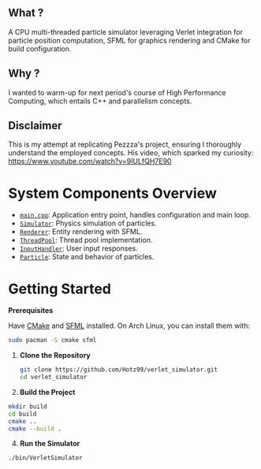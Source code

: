 ## What ?

A CPU multi-threaded particle simulator leveraging Verlet integration for particle position computation, SFML for graphics rendering and CMake for build configuration.

## Why ?

I wanted to warm-up for next period's course of High Performance Computing, which entails C++ and parallelism concepts.

## Disclaimer

This is my attempt at replicating Pezzza's project, ensuring I thoroughly understand the employed concepts. His video, which sparked my curiosity: https://www.youtube.com/watch?v=9IULfQH7E90

# System Components Overview

- [`main.cpp`](src/main.cpp): Application entry point, handles configuration and main loop.
- [`Simulator`](src/simulator.cpp): Physics simulation of particles.
- [`Renderer`](src/renderer.hpp): Entity rendering with SFML.
- [`ThreadPool`](src/thread_pool.hpp): Thread pool implementation.
- [`InputHandler`](src/input_handler.hpp): User input responses.
- [`Particle`](src/physics/particle.hpp): State and behavior of particles.

# Getting Started

**Prerequisites**
   
   Have [CMake](https://cmake.org/) and [SFML](https://www.sfml-dev.org/) installed. 
   On Arch Linux, you can install them with:
   
   ```sh
   sudo pacman -S cmake sfml
   ```

1. **Clone the Repository**
   
   ```sh
   git clone https://github.com/Hotz99/verlet_simulator.git
   cd verlet_simulator
   ```

2. **Build the Project**

```sh
mkdir build
cd build
cmake ..
cmake --build .
```

4. **Run the Simulator**

```sh
./bin/VerletSimulator
```
